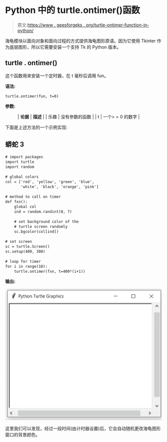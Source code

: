 # Python 中的 turtle.ontimer()函数

> 原文:[https://www . geesforgeks . org/turtle-ontimer-function-in-python/](https://www.geeksforgeeks.org/turtle-ontimer-function-in-python/)

海龟模块以面向对象和面向过程的方式提供海龟图形原语。因为它使用 Tkinter 作为底层图形，所以它需要安装一个支持 Tk 的 Python 版本。

## turtle . ontimer()

这个函数用来安装一个定时器，在 t 毫秒后调用 fun。

**语法:**

```
turtle.ontimer(fun, t=0)

```

**参数:**

<figure class="table">

| **论据** | **描述** |
| 乐趣 | 没有参数的函数 |
| t | 一个> = 0 的数字 |

</figure>

下面是上述方法的一个示例实现:

## 蟒蛇 3

```
# import packages
import turtle
import random

# global colors
col = ['red', 'yellow', 'green', 'blue',
       'white', 'black', 'orange', 'pink']

# method to call on timer
def fxn():
    global col
    ind = random.randint(0, 7)

    # set background color of the
    # turtle screen randomly
    sc.bgcolor(col[ind])

# set screen
sc = turtle.Screen()
sc.setup(400, 300)

# loop for timer
for i in range(10):
    turtle.ontimer(fxn, t=400*(i+1))
```

**输出:**

![](img/c58d4a11499f70e0cfc0e3bd7a1c680f.png)

这里我们可以发现，经过一段时间(由计时器设置)后，它会自动随机更改海龟图形窗口的背景颜色。